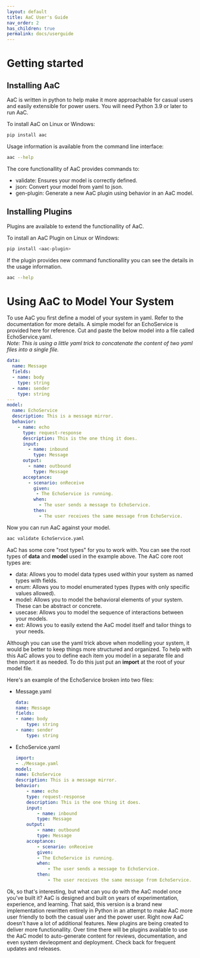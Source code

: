 ```yaml
---
layout: default
title: AaC User's Guide
nav_order: 2
has_children: true
permalink: docs/userguide
---
```


# Getting started

## Installing AaC

AaC is written in python to help make it more approachable for casual users and easily extensible for
power users.  You will need Python 3.9 or later to run AaC.

To install AaC on Linux or Windows:
```bash
pip install aac
```

Usage information is available from the command line interface:
```bash
aac --help
```
The core functionallity of AaC provides commands to:
- validate:  Ensures your model is correctly defined.
- json:  Convert your model from yaml to json.
- gen-plugin:  Generate a new AaC plugin using behavior in an AaC model.

## Installing Plugins
Plugins are available to extend the functionallity of AaC.

To install an AaC Plugin on Linux or Windows:
```bash
pip install <aac-plugin>
```

If the plugin provides new command functionallity you can see the details in the usage information.
```bash
aac --help
```

# Using AaC to Model Your System

To use AaC you first define a model of your system in yaml.  Refer to the documentation for more details.
A simple model for an EchoService is provided here for reference.  Cut and paste the below model into a 
file called EchoService.yaml.  
*Note: This is using a little yaml trick to concatenate the content of two yaml files into a single file.*
```yaml
data: 
  name: Message
  fields:
  - name: body
    type: string
  - name: sender
    type: string
---
model:
  name: EchoService
  description: This is a message mirror.
  behavior:
    - name: echo
      type: request-response
      description: This is the one thing it does.
      input:
        - name: inbound
          type: Message
      output:
        - name: outbound
          type: Message
      acceptance:
        - scenario: onReceive
          given:
           - The EchoService is running.
          when:
            - The user sends a message to EchoService.
          then:
            - The user receives the same message from EchoService.
```

Now you can run AaC against your model.
```bash
aac validate EchoService.yaml
```

AaC has some core "root types" for you to work with.  You can see the root types of **data** and **model** used in the example above.
The AaC core root types are:
- data: Allows you to model data types used within your system as named types with fields.
- enum: Allows you to model enumerated types (types with only specific values allowed).
- model: Allows you to model the behavioral elements of your system.  These can be abstract or concrete.
- usecase: Allows you to model the sequence of interactions between your models.
- ext: Allows you to easily extend the AaC model itself and tailor things to your needs.

Although you can use the yaml trick above when modelling your system, it would be better to keep things more 
structured and organized.  To help with this AaC allows you to define each item you model in a separate file and
then import it as needed.  To do this just put an **import** at the root of your model file.  

Here's an example of the EchoService broken into two files:
- Message.yaml

    ```yaml
    data: 
    name: Message
    fields:
    - name: body
        type: string
    - name: sender
        type: string
    ```
- EchoService.yaml

    ```yaml
    import:
    - ./Message.yaml
    model:
    name: EchoService
    description: This is a message mirror.
    behavior:
        - name: echo
        type: request-response
        description: This is the one thing it does.
        input:
            - name: inbound
            type: Message
        output:
            - name: outbound
            type: Message
        acceptance:
            - scenario: onReceive
            given:
            - The EchoService is running.
            when:
                - The user sends a message to EchoService.
            then:
                - The user receives the same message from EchoService.

    ```
Ok, so that's interesting, but what can you do with the AaC model once you've built it?
AaC is designed and built on years of experimentation, experience, and learning.  That said, this version
is a brand new implementation rewritten entirely in Python in an attempt to make AaC more user friendly
to both the casual user and the power user. Right now AaC doesn't have a lot of additional features.
New plugins are being created to deliver more functionallity.  Over time there will be plugins
available to use the AaC model to auto-generate content for reviews, documentation, and even system
devleopment and deployment.  Check back for frequent updates and releases.
